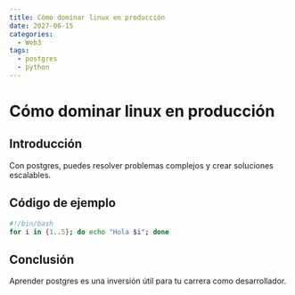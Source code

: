 ```yaml
---
title: Cómo dominar linux en producción
date: 2027-06-15
categories:
  - Web3
tags:
  - postgres
  - python
---
```


# Cómo dominar linux en producción

## Introducción

Con postgres, puedes resolver problemas complejos y crear soluciones escalables.

## Código de ejemplo

```bash
#!/bin/bash
for i in {1..5}; do echo "Hola $i"; done
```

## Conclusión

Aprender postgres es una inversión útil para tu carrera como desarrollador.